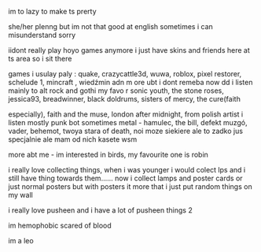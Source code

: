 im to lazy to make ts prerty

she/her plenng but im not that good at english sometimes i can misunderstand sorry

iidont really play hoyo games anymore i just have skins and friends here at ts area so i sit there

games i usulay paly : quake, crazycattle3d, wuwa, roblox, pixel restorer, schelude 1, mincraft , wiedźmin adn m
ore ubt i dont remeba now
dd i listen mainly to alt rock and gothi my favo r sonic youth, the stone roses, jessica93, breadwinner, black doldrums, sisters of mercy, the cure(faith 

especially), faith and the muse, london after midnight, from polish artist i listen mostly punk bot sometimes metal -  hamulec, the bill, defekt muzgó, vader, behemot, twoya stara of death, noi moze siekiere ale to zadko jus specjalnie ale mam od nich kasete wsm

more abt me - im interested in birds, my favourite one is robin

i really love collecting things, when i was younger i would colect lps and i still have thing towards them...... now i collect lamps and poster cards or just normal posters but with posters it more that i just put random things on my wall

i really love pusheen and i have a lot of pusheen things 2

im hemophobic scared of blood 

im a leo 

